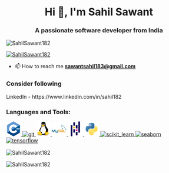 <h1 align="center">Hi 👋, I'm Sahil Sawant</h1>
<h3 align="center">A passionate software developer from India</h3>

<p align="left"> <img src="https://komarev.com/ghpvc/?username=SahilSawant182&label=Profile%20views&color=0e75b6&style=flat" alt="SahilSawant182" /> </p>

<p align="left"> <a href="https://github.com/SahilSawant182/github-profile-trophy"><img src="https://github-profile-trophy.vercel.app/?username=SahilSawant182" alt="SahilSawant182" /></a> </p>

- 📫 How to reach me **sawantsahil183@gmail.com**

<h3 align="left">Consider following</h3>
<p align="left">
  LinkedIn - https://www.linkedin.com/in/sahil182
</p>

<h3 align="left">Languages and Tools:</h3>
<p align="left"> <a href="https://www.w3schools.com/cpp/" target="_blank" rel="noreferrer"> <img src="https://raw.githubusercontent.com/devicons/devicon/master/icons/cplusplus/cplusplus-original.svg" alt="cplusplus" width="40" height="40"/> </a> <a href="https://git-scm.com/" target="_blank" rel="noreferrer"> <img src="https://www.vectorlogo.zone/logos/git-scm/git-scm-icon.svg" alt="git" width="40" height="40"/> </a> <a href="https://www.linux.org/" target="_blank" rel="noreferrer"> <img src="https://raw.githubusercontent.com/devicons/devicon/master/icons/linux/linux-original.svg" alt="linux" width="40" height="40"/> </a> <a href="https://www.mysql.com/" target="_blank" rel="noreferrer"> <img src="https://raw.githubusercontent.com/devicons/devicon/master/icons/mysql/mysql-original-wordmark.svg" alt="mysql" width="40" height="40"/> </a> <a href="https://pandas.pydata.org/" target="_blank" rel="noreferrer"> <img src="https://raw.githubusercontent.com/devicons/devicon/2ae2a900d2f041da66e950e4d48052658d850630/icons/pandas/pandas-original.svg" alt="pandas" width="40" height="40"/> </a> <a href="https://www.python.org" target="_blank" rel="noreferrer"> <img src="https://raw.githubusercontent.com/devicons/devicon/master/icons/python/python-original.svg" alt="python" width="40" height="40"/> </a> <a href="https://scikit-learn.org/" target="_blank" rel="noreferrer"> <img src="https://upload.wikimedia.org/wikipedia/commons/0/05/Scikit_learn_logo_small.svg" alt="scikit_learn" width="40" height="40"/> </a> <a href="https://seaborn.pydata.org/" target="_blank" rel="noreferrer"> <img src="https://seaborn.pydata.org/_images/logo-mark-lightbg.svg" alt="seaborn" width="40" height="40"/> </a> <a href="https://www.tensorflow.org" target="_blank" rel="noreferrer"> <img src="https://www.vectorlogo.zone/logos/tensorflow/tensorflow-icon.svg" alt="tensorflow" width="40" height="40"/> </a> </p>

<p><img align="center" src="https://github-readme-stats.vercel.app/api/top-langs?username=SahilSawant182&show_icons=true&locale=en&layout=compact" alt="SahilSawant182" /></p>

<p><img align="center" src="https://github-readme-streak-stats.herokuapp.com/?user=SahilSawant182&" alt="SahilSawant182" /></p>

